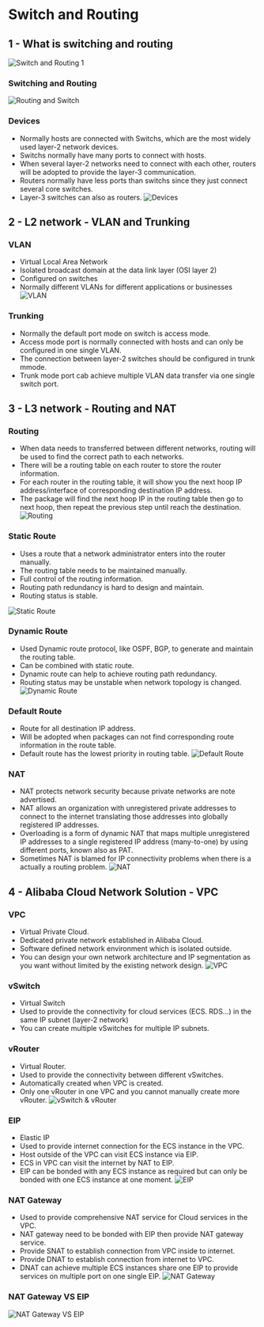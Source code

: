 # Switch and Routing

## 1 - What is switching and routing
![Switch and Routing 1](images/Whatisswitchingandrouting.png)

### Switching and Routing
![Routing and Switch](images/RoutingSwitch.png)

### Devices
- Normally hosts are connected with Switchs, which are the most widely used layer-2 network devices.
- Switchs normally have many ports to connect with hosts.
- When several layer-2 networks need to connect with each other, routers will be adopted to provide the layer-3 communication.
- Routers normally have less ports than switchs since they just connect several core switches.
- Layer-3 switches can also as routers.
![Devices](images/devices.png)

## 2 - L2 network - VLAN and Trunking

### VLAN
- Virtual Local Area Network
- Isolated broadcast domain at the data link layer (OSI layer 2)
- Configured on switches
- Normally different VLANs for different applications or businesses
![VLAN](images/vlan.png)

### Trunking
- Normally the default port mode on switch is access mode.
- Access mode port is normally connected with hosts and can only be configured in one single VLAN.
- The connection between layer-2 switches should be configured in trunk mmode.
- Trunk mode port cab achieve multiple VLAN data transfer via one single switch port.

## 3 - L3 network - Routing and NAT

### Routing
- When data needs to transferred between different networks, routing will be used to find the correct path to each networks.
- There will be a routing table on each router to store the router information.
- For each router in the routing table, it will show you the next hoop IP address/interface of corresponding destination IP address.
- The package will find the next hoop IP in the routing table then go to next hoop, then repeat the previous step until reach the destination.
![Routing](images/routing.png)

### Static Route
- Uses a route that a network administrator enters into the router manually.
- The routing table needs to be maintained manually.
- Full control of the routing information.
- Routing path redundancy is hard to design and maintain.
- Routing status is stable.

![Static Route](images/static_route.png)

### Dynamic Route
- Used Dynamic route protocol, like OSPF, BGP, to generate and maintain the routing table.
- Can be combined with static route.
- Dynamic route can help to achieve routing path redundancy.
- Routing status may be unstable when network topology is changed.
![Dynamic Route](images/dynamic_route.png)

### Default Route
- Route for all destination IP address.
- Will be adopted when packages can not find corresponding route information in the route table.
- Default route has the lowest priority in routing table.
![Default Route](images/default_route.png)

### NAT
- NAT protects network security because private networks are note advertised.
- NAT allows an organization with unregistered private addresses to connect to the internet translating those addresses into globally registered IP addresses.
- Overloading is a form of dynamic NAT that maps multiple unregistered IP addresses to a single registered IP address (many-to-one) by using different ports, known also as PAT.
- Sometimes NAT is blamed for IP connectivity problems when there is a actually a routing problem.
![NAT](images/nat.png)

## 4 - Alibaba Cloud Network Solution - VPC

### VPC
- Virtual Private Cloud.
- Dedicated private network established in Alibaba Cloud.
- Software defined network environment which is isolated outside.
- You can design your own network architecture and IP segmentation as you want without limited by the existing network design.
![VPC](images/vpc.png)

### vSwitch
- Virtual Switch
- Used to provide the connectivity for cloud services (ECS. RDS...) in the same IP subnet (layer-2 network)
- You can create multiple vSwitches for multiple IP subnets.

### vRouter
- Virtual Router.
- Used to provide the connectivity between different vSwitches.
- Automatically created when VPC is created.
- Only one vRouter in one VPC and you cannot manually create more vRouter.
![vSwitch & vRouter](images/vrouter_switch.png)

### EIP
- Elastic IP
- Used to provide internet connection for the ECS instance in the VPC.
- Host outside of the VPC can visit ECS instance via EIP.
- ECS in VPC can visit the internet by NAT to EIP.
- EIP can be bonded with any ECS instance as required but can only be bonded with one ECS instance at one moment.
![EIP](images/EIP.png)

### NAT Gateway 
- Used to provide comprehensive NAT service for Cloud services in the VPC.
- NAT gateway need to be bonded with EIP then provide NAT gateway service.
- Provide SNAT to establish connection from VPC inside to internet.
- Provide DNAT to establish connection from internet to VPC.
- DNAT can achieve multiple ECS instances share one EIP to provide services on multiple port on one single EIP.
![NAT Gateway ](images/NAT_Gateway.png)

### NAT Gateway VS EIP
![NAT Gateway VS EIP](images/NATGW_VS_EIP.png)

